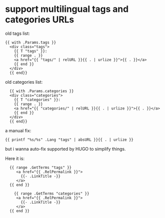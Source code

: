 # support multilingual tags and categories URLs

old tags list:

```hugo
{{ with .Params.tags }}
  <div class="tags">
    {{ T "tags" }}:
    {{ range . }}
    <a href="{{ "tags/" | relURL }}{{ . | urlize }}">{{ . }}</a>
    {{ end }}
  </div>
  {{ end}}
```

old categories list:

```hugo
  {{ with .Params.categories }}
  <div class="categories">
    {{ T "categories" }}:
    {{ range . }}
    <a href="{{ "categories/" | relURL }}{{ . | urlize }}">{{ . }}</a>
    {{ end }}
  </div>
  {{ end}}
```

a manual fix:

```hugo
{{ printf "%s/%s" .Lang "tags" | absURL }}{{ . | urlize }}
```

but i wanna auto-fix supported by HUGO to simplify things.

Here it is:

```hugo
  {{ range .GetTerms "tags" }}
     <a href="{{ .RelPermalink }}">
       {{- .LinkTitle -}}
     </a>
  {{ end }}

    {{ range .GetTerms "categories" }}
     <a href="{{ .RelPermalink }}">
       {{- .LinkTitle -}}
     </a>
  {{ end }}
```
